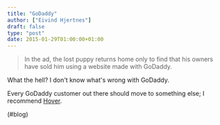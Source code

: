 ```yaml
---
title: "GoDaddy"
author: ["Eivind Hjertnes"]
draft: false
type: "post"
date: 2015-01-29T01:00:00+01:00
---
```


> In the ad, the lost puppy returns home only to find that his owners
> have sold him using a website made with GoDaddy.

What the hell? I don't know what's wrong with GoDaddy.

Every GoDaddy customer out there should move to something else; I
recommend [Hover](http://hover.com).

(#blog)

